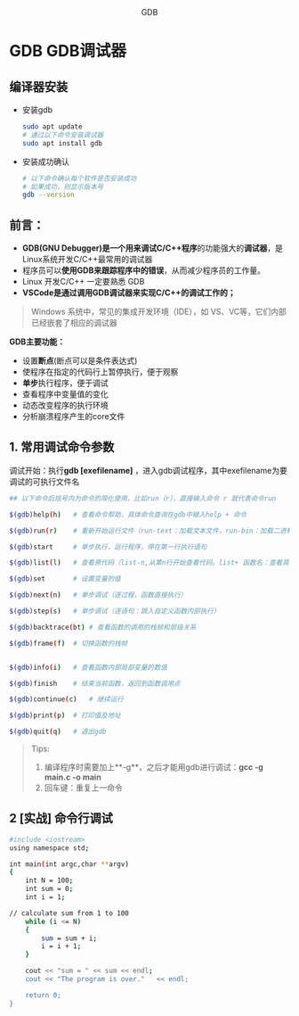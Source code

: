 <div align="center">
GDB
</div> 

# GDB GDB调试器

## 编译器安装
- 安装gdb
  ```bash
  sudo apt update
  # 通过以下命令安装调试器
  sudo apt install gdb
  ```
- 安装成功确认
  ```bash
  # 以下命令确认每个软件是否安装成功
  # 如果成功，则显示版本号
  gdb --version
  ```
## **前言：**

- **GDB(GNU Debugger)**是一个用来**调试C/C++程序**的功能强大的**调试器**，是Linux系统开发C/C++最常用的调试器
- 程序员可以**使用GDB来跟踪程序中的错误**，从而减少程序员的工作量。
- Linux 开发C/C++ 一定要熟悉 GDB
- **VSCode是通过调用GDB调试器来实现C/C++的调试工作的；**

> Windows 系统中，常见的集成开发环境（IDE），如 VS、VC等，它们内部已经嵌套了相应的调试器
> 

**GDB主要功能：**

- 设置**断点**(断点可以是条件表达式)
- 使程序在指定的代码行上暂停执行，便于观察
- **单步**执行程序，便于调试
- 查看程序中变量值的变化
- 动态改变程序的执行环境
- 分析崩溃程序产生的core文件

## 1. 常用调试命令参数
调试开始：执行**gdb [exefilename]** ，进入gdb调试程序，其中exefilename为要调试的可执行文件名
```bash
## 以下命令后括号内为命令的简化使用，比如run（r），直接输入命令 r 就代表命令run

$(gdb)help(h)	# 查看命令帮助，具体命令查询在gdb中输入help + 命令

$(gdb)run(r)	# 重新开始运行文件（run-text：加载文本文件，run-bin：加载二进制文件）

$(gdb)start		# 单步执行，运行程序，停在第一行执行语句

$(gdb)list(l) 	# 查看原代码（list-n,从第n行开始查看代码。list+ 函数名：查看具体函数）

$(gdb)set		# 设置变量的值

$(gdb)next(n)   # 单步调试（逐过程，函数直接执行）

$(gdb)step(s)	# 单步调试（逐语句：跳入自定义函数内部执行）

$(gdb)backtrace(bt)	# 查看函数的调用的栈帧和层级关系

$(gdb)frame(f) 	# 切换函数的栈帧


$(gdb)info(i) 	# 查看函数内部局部变量的数值

$(gdb)finish	# 结束当前函数，返回到函数调用点

$(gdb)continue(c)	# 继续运行

$(gdb)print(p)	# 打印值及地址

$(gdb)quit(q) 	# 退出gdb
```
> Tips:
> 
> 1. 编译程序时需要加上**-g**，之后才能用gdb进行调试：**gcc -g main.c -o main**
> 2. 回车键：重复上一命令

## 2 [实战] 命令行调试

```bash
#include <iostream>
using namespace std;

int main(int argc,char **argv)
{
    int N = 100;
    int sum = 0;
    int i = 1;

// calculate sum from 1 to 100
    while (i <= N)
    {
        sum = sum + i;
        i = i + 1;
    }

    cout << "sum = " << sum << endl;
    cout << "The program is over."   << endl;

    return 0;
}
```
